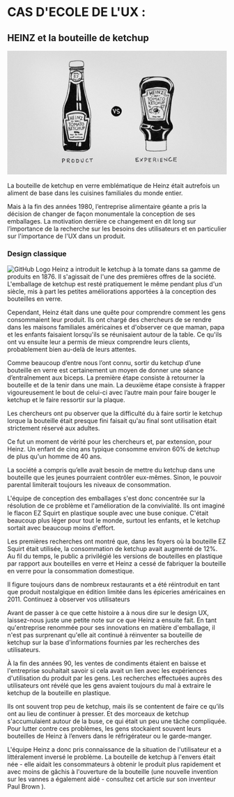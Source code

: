 # CAS D'ECOLE DE L'UX :

## HEINZ et la bouteille de ketchup

![GitHub Logo](lib/img/Ketchup.jpg)

La bouteille de ketchup en verre emblématique de Heinz était autrefois un aliment de base dans les cuisines familiales du monde entier.

Mais à la fin des années 1980, l’entreprise alimentaire géante a pris la décision de changer de façon monumentale la conception de ses emballages. La motivation derrière ce changement en dit long sur l’importance de la recherche sur les besoins des utilisateurs et en particulier sur l'importance de l'UX dans un produit.

### Design classique
![GitHub Logo](http://www.holidays.net/mlk/store/img-large/heinz-57-ketchup-bottle-w-labels-cap-120-anniversary-bottle-1869-1989_132834929149.jpg)
Heinz a introduit le ketchup à la tomate dans sa gamme de produits en 1876. Il s'agissait de l'une des premières offres de la société. L'emballage de ketchup est resté pratiquement le même pendant plus d'un siècle, mis à part les petites améliorations apportées à la conception des bouteilles en verre.

Cependant, Heinz était dans une quête pour comprendre comment les gens consommaient leur produit. Ils ont chargé des chercheurs de se rendre dans les maisons familiales américaines et d'observer ce que maman, papa et les enfants faisaient lorsqu'ils se réunisaient autour de la table. Ce qu'ils ont vu ensuite leur a permis de mieux comprendre leurs clients, probablement bien au-delà de leurs attentes.

Comme beaucoup d’entre nous l’ont connu, sortir du ketchup d’une bouteille en verre est certainement un moyen de donner une séance d’entraînement aux biceps. La première étape consiste à retourner la bouteille et de la tenir dans une main. La deuxième étape consiste à frapper vigoureusement le bout de celui-ci avec l’autre main pour faire bouger le ketchup et le faire ressortir sur la plaque.

Les chercheurs ont pu observer que la difficulté du à faire sortir le ketchup lorque la bouteille était presque fini faisait qu'au final sont utilisation était strictement réservé aux adultes.

Ce fut un moment de vérité pour les chercheurs et, par extension, pour Heinz. Un enfant de cinq ans typique consomme environ 60% de ketchup de plus qu'un homme de 40 ans. 

La société a compris qu’elle avait besoin de mettre du ketchup dans une bouteille que les jeunes pourraient contrôler eux-mêmes. Sinon, le pouvoir parental limiterait toujours les niveaux de consommation.

L'équipe de conception des emballages s'est donc concentrée sur la résolution de ce problème et l'amélioration de la convivialité. Ils ont imaginé le flacon EZ Squirt en plastique souple avec une buse conique. C'était beaucoup plus léger pour tout le monde, surtout les enfants, et le ketchup sortait avec beaucoup moins d'effort.

Les premières recherches ont montré que, dans les foyers où la bouteille EZ Squirt était utilisée, la consommation de ketchup avait augmenté de 12%. Au fil du temps, le public a privilégié les versions de bouteilles en plastique par rapport aux bouteilles en verre et Heinz a cessé de fabriquer la bouteille en verre pour la consommation domestique.

Il figure toujours dans de nombreux restaurants et a été réintroduit en tant que produit nostalgique en édition limitée dans les épiceries américaines en 2011.
Continuez à observer vos utilisateurs

Avant de passer à ce que cette histoire a à nous dire sur le design UX, laissez-nous juste une petite note sur ce que Heinz a ensuite fait. En tant qu'entreprise renommée pour ses innovations en matière d'emballage, il n'est pas surprenant qu'elle ait continué à réinventer sa bouteille de ketchup sur la base d'informations fournies par les recherches des utilisateurs.

À la fin des années 90, les ventes de condiments étaient en baisse et l'entreprise souhaitait savoir si cela avait un lien avec les expériences d'utilisation du produit par les gens. Les recherches effectuées auprès des utilisateurs ont révélé que les gens avaient toujours du mal à extraire le ketchup de la bouteille en plastique.

Ils ont souvent trop peu de ketchup, mais ils se contentent de faire ce qu’ils ont au lieu de continuer à presser. Et des morceaux de ketchup s'accumulaient autour de la buse, ce qui était un peu une tâche compliquée. Pour lutter contre ces problèmes, les gens stockaient souvent leurs bouteilles de Heinz à l’envers dans le réfrigérateur ou le garde-manger.

L'équipe Heinz a donc pris connaissance de la situation de l'utilisateur et a littéralement inversé le problème. La bouteille de ketchup à l'envers était née - elle aidait les consommateurs à obtenir le produit plus rapidement et avec moins de gâchis à l'ouverture de la bouteille (une nouvelle invention sur les vannes a également aidé - consultez cet article sur son inventeur Paul Brown ). 


